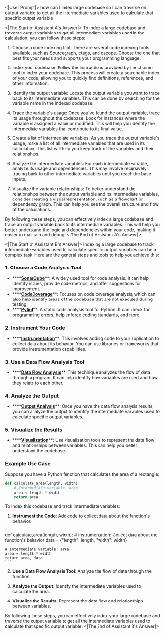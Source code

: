 <|User Prompt|>
how can I index large codebase so I can traverse on output variable to get all the intermediate variables used to calculate that specific output variable

<|The Start of Assistant A's Answer|>
To index a large codebase and traverse output variables to get all intermediate variables used in the calculation, you can follow these steps:

1. Choose a code indexing tool: There are several code indexing tools available, such as Sourcegraph, ctags, and cscope. Choose the one that best fits your needs and supports your programming language.

2. Index your codebase: Follow the instructions provided by the chosen tool to index your codebase. This process will create a searchable index of your code, allowing you to quickly find definitions, references, and other information.

3. Identify the output variable: Locate the output variable you want to trace back to its intermediate variables. This can be done by searching for the variable name in the indexed codebase.

4. Trace the variable's usage: Once you've found the output variable, trace its usage throughout the codebase. Look for instances where the variable is assigned a value or modified. This will help you identify the intermediate variables that contribute to its final value.

5. Create a list of intermediate variables: As you trace the output variable's usage, make a list of all intermediate variables that are used in its calculation. This list will help you keep track of the variables and their relationships.

6. Analyze the intermediate variables: For each intermediate variable, analyze its usage and dependencies. This may involve recursively tracing back to other intermediate variables until you reach the base inputs.

7. Visualize the variable relationships: To better understand the relationships between the output variable and its intermediate variables, consider creating a visual representation, such as a flowchart or dependency graph. This can help you see the overall structure and flow of the calculations.

By following these steps, you can effectively index a large codebase and trace an output variable back to its intermediate variables. This will help you better understand the logic and dependencies within your code, making it easier to maintain and debug.
<|The End of Assistant A's Answer|>

<|The Start of Assistant B's Answer|>
Indexing a large codebase to track intermediate variables used to calculate specific output variables can be a complex task. Here are the general steps and tools to help you achieve this:

### 1. **Choose a Code Analysis Tool**

- ****[**SonarQube**](https://www.sonarqube.org/)**: A widely used tool for code analysis. It can help identify issues, provide code metrics, and offer suggestions for improvement.
- ****[**CodeCoverage**](https://www.codecoverage.io/)**: Focuses on code coverage analysis, which can also help identify areas of the codebase that are not executed during testing.
- ****[**Pylint**](https://www.pylint.org/)**: A static code analysis tool for Python. It can check for programming errors, help enforce coding standards, and more.

### 2. **Instrument Your Code**

- ****[**Instrumentation**](https://en.wikipedia.org/wiki/Instrumentation_(computer_programming))**: This involves adding code to your application to collect data about its behavior. You can use libraries or frameworks that provide instrumentation capabilities.

### 3. **Use a Data Flow Analysis Tool**

- ****[**Data Flow Analysis**](https://en.wikipedia.org/wiki/Data-flow_analysis)**: This technique analyzes the flow of data through a program. It can help identify how variables are used and how they relate to each other.

### 4. **Analyze the Output**

- ****[**Output Analysis**](https://en.wikipedia.org/wiki/Output_analysis)**: Once you have the data flow analysis results, you can analyze the output to identify the intermediate variables used to calculate specific output variables.

### 5. **Visualize the Results**

- ****[**Visualization**](https://en.wikipedia.org/wiki/Visualization)**: Use visualization tools to represent the data flow and relationships between variables. This can help you better understand the codebase.

### Example Use Case

Suppose you have a Python function that calculates the area of a rectangle:

```python
def calculate_area(length, width):
    # Intermediate variable: area
    area = length * width
    return area
```

To index this codebase and track intermediate variables:

1. **Instrument the Code**: Add code to collect data about the function's behavior.

    ```python
def calculate_area(length, width):
    # Instrumentation: Collect data about the function's behavior
    data = {"length": length, "width": width}
    
    # Intermediate variable: area
    area = length * width
    return area, data
    ```

2. **Use a Data Flow Analysis Tool**: Analyze the flow of data through the function.

3. **Analyze the Output**: Identify the intermediate variables used to calculate the area.

4. **Visualize the Results**: Represent the data flow and relationships between variables.

By following these steps, you can effectively index your large codebase and traverse the output variable to get all the intermediate variables used to calculate that specific output variable.
<|The End of Assistant B's Answer|>